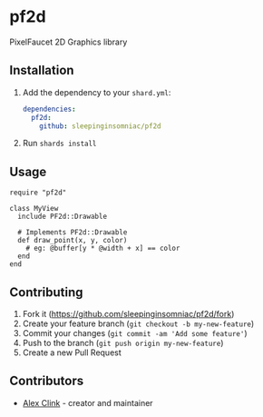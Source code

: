 # pf2d

PixelFaucet 2D Graphics library

## Installation

1. Add the dependency to your `shard.yml`:

   ```yaml
   dependencies:
     pf2d:
       github: sleepinginsomniac/pf2d
   ```

2. Run `shards install`

## Usage

```crystal
require "pf2d"

class MyView
  include PF2d::Drawable

  # Implements PF2d::Drawable
  def draw_point(x, y, color)
    # eg: @buffer[y * @width + x] == color
  end
end
```

## Contributing

1. Fork it (<https://github.com/sleepinginsomniac/pf2d/fork>)
2. Create your feature branch (`git checkout -b my-new-feature`)
3. Commit your changes (`git commit -am 'Add some feature'`)
4. Push to the branch (`git push origin my-new-feature`)
5. Create a new Pull Request

## Contributors

- [Alex Clink](https://github.com/sleepinginsomniac) - creator and maintainer
